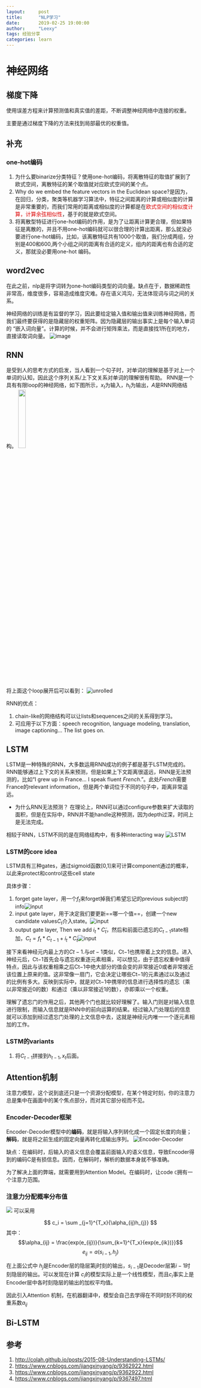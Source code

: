 ```yaml
---
layout:     post
title:      "NLP学习"
date:       2019-02-25 19:00:00
author:     "Leexy"
tags: 经验分享
categories: learn
---
```


# 神经网络
## 梯度下降
使用误差方程来计算预测值和真实值的差距，不断调整神经网络中连接的权重。

主要是通过梯度下降的方法来找到局部最优的权重值。


## 补充
### one-hot编码
1. 为什么要binarize分类特征？使用one-hot编码，将离散特征的取值扩展到了欧式空间，离散特征的某个取值就对应欧式空间的某个点。
2.  Why do we embed the feature vectors in the Euclidean space?是因为，在回归，分类，聚类等机器学习算法中，特征之间距离的计算或相似度的计算是非常重要的，而我们常用的距离或相似度的计算都是在<font color="#dd0000">欧式空间的相似度计算，计算余弦相似性</font>，基于的就是欧式空间。
3.  将离散型特征进行one-hot编码的作用，是为了让距离计算更合理，但如果特征是离散的，并且不用one-hot编码就可以很合理的计算出距离，那么就没必要进行one-hot编码，比如，该离散特征共有1000个取值，我们分成两组，分别是400和600,两个小组之间的距离有合适的定义，组内的距离也有合适的定义，那就没必要用one-hot 编码。


## word2vec
在此之前，nlp是将字词转为one-hot编码类型的词向量。缺点在于，数据稀疏性非常高，维度很多，容易造成维度灾难。存在语义鸿沟，无法体现词与词之间的关系。

神经网络的训练是有监督的学习，因此要给定输入值和输出值来训练神经网络，而我们最终要获得的是隐藏层的权重矩阵。因为隐藏层的输出事实上是每个输入单词的 “嵌入词向量”。计算的时候，并不会进行矩阵乘法，而是直接找1所在的地方，直接读取词向量。
![image](https://images2018.cnblogs.com/blog/1335117/201807/1335117-20180719103717765-785211295.png)

## RNN
是受到人的思考方式的启发，当人看到一个句子时，对单词的理解是基于对上一个单词的认知，因此这个序列关系/上下文关系对单词的理解很有帮助。
RNN是一个具有有限loop的神经网络，如下图所示，$x_t$为输入，$h_t$为输出，$A$是RNN网络结构。
<img src="http://colah.github.io/posts/2015-08-Understanding-LSTMs/img/RNN-rolled.png" width="20%" height="20%" halign="center"/>

将上面这个loop展开后可以看到：
![unrolled](http://colah.github.io/posts/2015-08-Understanding-LSTMs/img/RNN-unrolled.png)

RNN的优点：
1. chain-like的网络结构可以让lists和sequences之间的关系得到学习。
2. 可应用于以下方面：speech recognition, language modeling, translation, image captioning… The list goes on.


## LSTM
LSTM是一种特殊的RNN，大多数运用RNN成功的例子都是基于LSTM完成的。
RNN能够通过上下文的关系来预测，但是如果上下文距离很遥远，RNN是无法预测的，比如“I grew up in France… I speak fluent *French*.”。此处*French*需要France的relevant information，但是两个单词位于不同的句子中，距离非常遥远。

- 为什么RNN无法预测？
  在理论上，RNN可以通过configure参数来扩大读取的面积，但是在实际中，RNN并不能handle这种预测，因为depth过深，时间上是无法完成。

相较于RNN，LSTM不同的是在网络结构中，有多种interacting way
![LSTM](http://colah.github.io/posts/2015-08-Understanding-LSTMs/img/LSTM3-chain.png)

### LSTM的core idea
LSTM具有三种gates，通过sigmoid函数[0,1]来可计算component通过的概率，以此来protect和control这些cell state

具体步骤：
1. forget gate layer，用一个$f_t$来forget掉我们希望忘记的previous subject的info![input](https://images2018.cnblogs.com/blog/1335117/201807/1335117-20180724213408875-497357476.png)
2. input gate layer，用于决定我们要更新==哪一个值==，创建一个new candidate values$C_t$介入state。![input](https://images2018.cnblogs.com/blog/1335117/201807/1335117-20180724213929491-1697948414.png)
3. output gate layer, Then we add $i_t * C̃_t$，然后和前面已遗忘的$C_{t-1}$state相加，$C_t = f_t * C_{t-1} + i_t * C̃_t$![input](https://images2018.cnblogs.com/blog/1335117/201807/1335117-20180724214355115-204684729.png)

接下来看神经元内最上方的$C{t−1}$.与$a{t−1}$类似，Ct−1也携带着上文的信息。进入神经元后，Ct−1首先会与遗忘权重逐元素相乘，可以想见，由于遗忘权重中值得特点，因此与该权重相乘之后Ct−1​	中绝大部分的值会变的非常接近0或者非常接近该位置上原来的值。这非常像一扇门，它会决定让哪些Ct−1的元素通过以及通过的比例有多大。反映到实际中，就是对Ct−1中携带的信息进行选择性的遗忘（乘以非常接近0的数）和通过（乘以非常接近1的数），亦即乘以一个权重。

理解了遗忘门的作用之后，其他两个门也就比较好理解了。输入门则是对输入信息进行限制，而输入信息就是RNN中的前向运算的结果。经过输入门处理后的信息就可以添加到经过遗忘门处理的上文信息中去，这就是神经元内唯一一个逐元素相加的工作。

### LSTM的variants
1. 将$C_{t-1}$拼接到$h_{t-1}, x_t$后面。

## Attention机制

注意力模型，这个说到底还只是一个资源分配模型，在某个特定时刻，你的注意力总是集中在画面中的某个焦点部分，而对其它部分视而不见。

### Encoder-Decoder框架
Encoder-Decoder模型中的**编码**，就是将输入序列转化成一个固定长度的向量；**解码**，就是将之前生成的固定向量再转化成输出序列。
![Encoder-Decoder](https://images2018.cnblogs.com/blog/1335117/201807/1335117-20180725165549037-254698930.png)

缺点：在编码时，后输入的语义信息会覆盖前面输入的语义信息，导致Encoder得到的编码C是有损信息。因而，在解码时，解析的数据本身就不够准确。

为了解决上面的弊端，就需要用到Attention Model。在编码时，让code `C`拥有一个注意力范围。

### 注意力分配概率分布值

![](https://images2018.cnblogs.com/blog/1335117/201807/1335117-20180725173624266-1186701597.png)
可以采用

$$ c_i = \sum _{j=1}^{T_x}{\alpha_{ij}h_{j}} $$
其中：
$$\alpha_{ij} = \frac{exp(e_{ij})}{\sum_{k=1}^{T_x}{exp(e_{ik})}}$$
$$e_{ij} = a(s_{i-1}, h_j)$$

在上面公式中 $h_j$是Encoder层的隐层第j时刻的输出，$s_{i−1}$是Decoder层第$i−1$时刻隐层的输出。可以发现在计算 $c_i$的模型实际上是一个线性模型，而且$c_i$事实上是Encoder层中各时刻隐层的输出的加权平均值。

因此引入Attention 机制，在机器翻译中，模型会自己去学得在不同时刻不同的权重系数$a_{ij}$
## Bi-LSTM
 

## 参考
1. http://colah.github.io/posts/2015-08-Understanding-LSTMs/
2. https://www.cnblogs.com/jiangxinyang/p/9362922.html
3. https://www.cnblogs.com/jiangxinyang/p/9362922.html
4. https://www.cnblogs.com/jiangxinyang/p/9367497.html